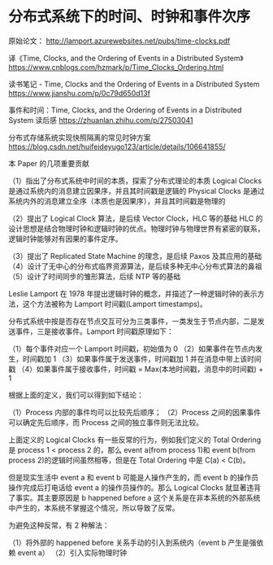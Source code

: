 # 分布式系统下的时间、时钟和事件次序

原始论文：
http://lamport.azurewebsites.net/pubs/time-clocks.pdf

译《Time, Clocks, and the Ordering of Events in a Distributed System》
https://www.cnblogs.com/hzmark/p/Time_Clocks_Ordering.html

读书笔记 - Time, Clocks and the Ordering of Events in a Distributed System
https://www.jianshu.com/p/0c79d650d13f

事件和时间：Time, Clocks, and the Ordering of Events in a Distributed System 读后感
https://zhuanlan.zhihu.com/p/27503041

分布式存储系统实现快照隔离的常见时钟方案
https://blog.csdn.net/huifeideyugo123/article/details/106641855/

本 Paper 的几项重要贡献

（1）指出了分布式系统中时间的本质，探索了分布式理论的本质
Logical Clocks 是通过系统内的消息建立因果序，并且其时间戳是逻辑的
Physical Clocks 是通过系统内外的消息建立全序（本质也是因果序），并且其时间戳是物理的

（2）提出了 Logical Clock 算法，是后续 Vector Clock，HLC 等的基础
HLC 的设计思想是结合物理时钟和逻辑时钟的优点。物理时钟与物理世界有紧密的联系，逻辑时钟能够对有因果的事件定序。

（3）提出了 Replicated State Machine 的理念，是后续 Paxos 及其应用的基础
（4）设计了无中心的分布式临界资源算法，是后续多种无中心分布式算法的鼻祖
（5）设计了时间同步的雏形算法，后续 NTP 等的基础

Leslie Lamport 在 1978 年提出逻辑时钟的概念，并描述了一种逻辑时钟的表示方法，这个方法被称为 Lamport 时间戳(Lamport timestamps)。

分布式系统中按是否存在节点交互可分为三类事件，一类发生于节点内部，二是发送事件，三是接收事件。Lamport 时间戳原理如下：

（1）每个事件对应一个 Lamport 时间戳，初始值为 0
（2）如果事件在节点内发生，时间戳加 1
（3）如果事件属于发送事件，时间戳加 1 并在消息中带上该时间戳
（4）如果事件属于接收事件，时间戳 = Max(本地时间戳，消息中的时间戳) + 1

根据上面的定义，我们可以得到如下结论：

（1）Process 内部的事件均可以比较先后顺序；
（2）Process 之间的因果事件可以确定先后顺序，而 Process 之间的独立事件则无法比较。

上面定义的 Logical Clocks 有一些反常的行为，例如我们定义的 Total Ordering 是 process 1 < process 2 的，那么 event a(from process 1)和 event b(from process 2)的逻辑时间虽然相等，但是在 Total Ordering 中是 C(a) < C(b)。

但是现实生活中 event a 和 event b 可能是人操作产生的，而 event b 的操作员操作完成后打电话给 event a 的操作员操作的。那么 Logical Clocks 就显著违背了事实。其主要原因是 b happened before a 这个关系是在非本系统的外部系统中产生的，本系统不掌握这个情况，所以导致了反常。

为避免这种反常，有 2 种解法：

（1）将外部的 happened before 关系手动的引入到系统内（event b 产生是强依赖 event a）
（2）引入实际物理时钟
